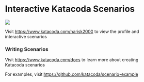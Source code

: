 # Interactive Katacoda Scenarios

[![](http://shields.katacoda.com/katacoda/harisk2000/count.svg)](https://www.katacoda.com/harisk2000 "Get your profile on Katacoda.com")

Visit https://www.katacoda.com/harisk2000 to view the profile and interactive scenarios

### Writing Scenarios
Visit https://www.katacoda.com/docs to learn more about creating Katacoda scenarios

For examples, visit https://github.com/katacoda/scenario-example

